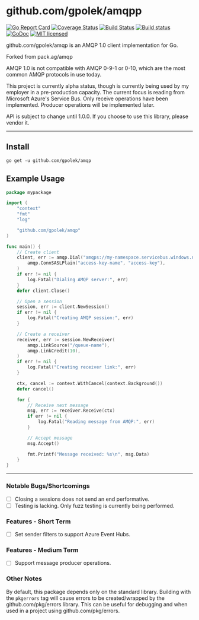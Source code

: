# **github.com/gpolek/amqpp**

[![Go Report Card](https://goreportcard.com/badge/github.com/gpolek/amqp)](https://goreportcard.com/report/github.com/gpolek/amqp)
[![Coverage Status](https://coveralls.io/repos/github/vcabbage/amqp/badge.svg?branch=master)](https://coveralls.io/github/vcabbage/amqp?branch=master)
[![Build Status](https://travis-ci.org/vcabbage/amqp.svg?branch=master)](https://travis-ci.org/vcabbage/amqp)
[![Build status](https://ci.appveyor.com/api/projects/status/to267eqa7nojpv56?svg=true)](https://ci.appveyor.com/project/vCabbage/amqp)
[![GoDoc](https://godoc.org/github.com/gpolek/amqp?status.svg)](http://godoc.org/github.com/gpolek/amqp)
[![MIT licensed](https://img.shields.io/badge/license-MIT-blue.svg)](https://raw.githubusercontent.com/vcabbage/amqp/master/LICENSE)


github.com/gpolek/amqp is an AMQP 1.0 client implementation for Go.

Forked from pack.ag/amqp

AMQP 1.0 is not compatible with AMQP 0-9-1 or 0-10, which are
the most common AMQP protocols in use today.

This project is currently alpha status, though is currently being used by my employer
in a pre-production capacity. The current focus is reading from
Microsoft Azure's Service Bus. Only receive operations have been implemented.
Producer operations will be implemented later.

API is subject to change until 1.0.0. If you choose to use this library, please vendor it.

---

## Install

```
go get -u github.com/gpolek/amqp
```

## Example Usage

``` go
package mypackage

import (
	"context"
	"fmt"
	"log"

	"github.com/gpolek/amqp"
)

func main() {
	// Create client
	client, err := amqp.Dial("amqps://my-namespace.servicebus.windows.net",
		amqp.ConnSASLPlain("access-key-name", "access-key"),
	)
	if err != nil {
		log.Fatal("Dialing AMQP server:", err)
	}
	defer client.Close()

	// Open a session
	session, err := client.NewSession()
	if err != nil {
		log.Fatal("Creating AMQP session:", err)
	}

	// Create a receiver
	receiver, err := session.NewReceiver(
		amqp.LinkSource("/queue-name"),
		amqp.LinkCredit(10),
	)
	if err != nil {
		log.Fatal("Creating receiver link:", err)
	}

	ctx, cancel := context.WithCancel(context.Background())
	defer cancel()

	for {
		// Receive next message
		msg, err := receiver.Receive(ctx)
		if err != nil {
			log.Fatal("Reading message from AMQP:", err)
		}

		// Accept message
		msg.Accept()

		fmt.Printf("Message received: %s\n", msg.Data)
	}
}
```

---

### Notable Bugs/Shortcomings

- [ ] Closing a sessions does not send an end performative.
- [ ] Testing is lacking. Only fuzz testing is currently being performed.

### Features - Short Term

- [ ] Set sender filters to support Azure Event Hubs.

### Features - Medium Term

- [ ] Support message producer operations.

### Other Notes

By default, this package depends only on the standard library. Building with the
`pkgerrors` tag will cause errors to be created/wrapped by the github.com/pkg/errors
library. This can be useful for debugging and when used in a project using
github.com/pkg/errors.
